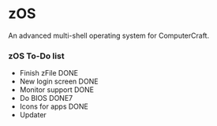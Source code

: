# zOS
An advanced multi-shell operating system for ComputerCraft. 

### zOS To-Do list

- Finish zFile DONE
- New login screen DONE
- Monitor support DONE
- Do BIOS DONE7
- Icons for apps DONE
- Updater
